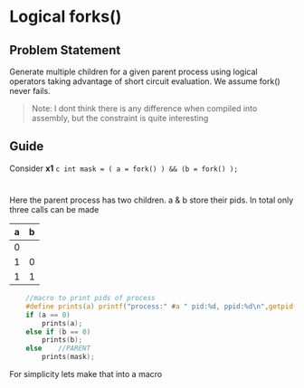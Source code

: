 # Logical forks()

## Problem Statement
Generate multiple children for a given parent process using logical operators taking advantage of short circuit evaluation.
We assume fork() never fails.
> Note: I dont think there is any difference when compiled into assembly, but the constraint is quite interesting

## Guide
Consider **x1**
```c int mask = ( a = fork() ) && (b = fork() );```
#
Here the parent process has two children. a & b store their pids. In total only three calls can be made

| a | b |
|---|---|
| 0 |   |
| 1 | 0 |
| 1 | 1 |

```c
    //macro to print pids of process
    #define prints(a) printf("process:" #a " pid:%d, ppid:%d\n",getpid(),getppid())
    if (a == 0)
        prints(a);
    else if (b == 0)
        prints(b);
    else    //PARENT
        prints(mask);
```
For simplicity lets make that into a macro
